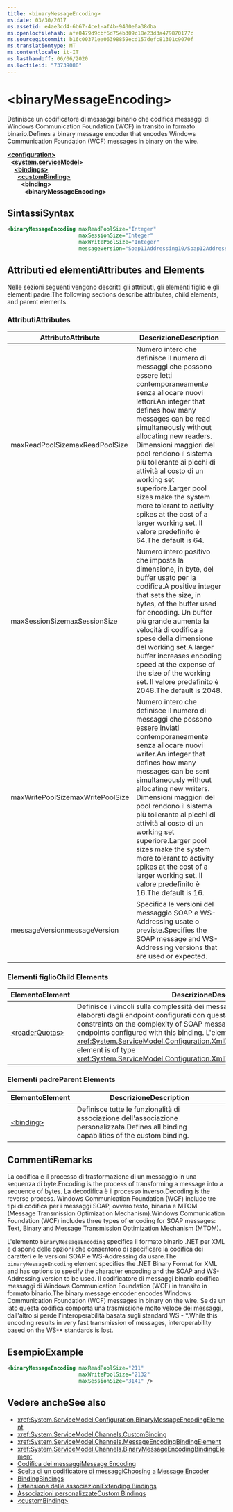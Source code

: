 ```yaml
---
title: <binaryMessageEncoding>
ms.date: 03/30/2017
ms.assetid: e4ae3cd4-6b67-4ce1-af4b-9400e0a38dba
ms.openlocfilehash: afe0479d9cbf6d754b309c18e23d3a479870177c
ms.sourcegitcommit: b16c00371ea06398859ecd157defc81301c9070f
ms.translationtype: MT
ms.contentlocale: it-IT
ms.lasthandoff: 06/06/2020
ms.locfileid: "73739080"
---
```

# \<binaryMessageEncoding>
<span data-ttu-id="7a8ec-101">Definisce un codificatore di messaggi binario che codifica messaggi di Windows Communication Foundation (WCF) in transito in formato binario.</span><span class="sxs-lookup"><span data-stu-id="7a8ec-101">Defines a binary message encoder that encodes Windows Communication Foundation (WCF) messages in binary on the wire.</span></span>  
  
[**\<configuration>**](../configuration-element.md)\
&nbsp;&nbsp;[**\<system.serviceModel>**](system-servicemodel.md)\
&nbsp;&nbsp;&nbsp;&nbsp;[**\<bindings>**](bindings.md)\
&nbsp;&nbsp;&nbsp;&nbsp;&nbsp;&nbsp;[**\<customBinding>**](custombinding.md)\
&nbsp;&nbsp;&nbsp;&nbsp;&nbsp;&nbsp;&nbsp;&nbsp;**\<binding>**\
&nbsp;&nbsp;&nbsp;&nbsp;&nbsp;&nbsp;&nbsp;&nbsp;&nbsp;&nbsp;**\<binaryMessageEncoding>**  
  
## <a name="syntax"></a><span data-ttu-id="7a8ec-102">Sintassi</span><span class="sxs-lookup"><span data-stu-id="7a8ec-102">Syntax</span></span>  
  
```xml  
<binaryMessageEncoding maxReadPoolSize="Integer"
                       maxSessionSize="Integer"
                       maxWritePoolSize="Integer"
                       messageVersion="Soap11Addressing10/Soap12Addressing10" />
```  
  
## <a name="attributes-and-elements"></a><span data-ttu-id="7a8ec-103">Attributi ed elementi</span><span class="sxs-lookup"><span data-stu-id="7a8ec-103">Attributes and Elements</span></span>  
 <span data-ttu-id="7a8ec-104">Nelle sezioni seguenti vengono descritti gli attributi, gli elementi figlio e gli elementi padre.</span><span class="sxs-lookup"><span data-stu-id="7a8ec-104">The following sections describe attributes, child elements, and parent elements.</span></span>  
  
### <a name="attributes"></a><span data-ttu-id="7a8ec-105">Attributi</span><span class="sxs-lookup"><span data-stu-id="7a8ec-105">Attributes</span></span>  
  
|<span data-ttu-id="7a8ec-106">Attributo</span><span class="sxs-lookup"><span data-stu-id="7a8ec-106">Attribute</span></span>|<span data-ttu-id="7a8ec-107">Descrizione</span><span class="sxs-lookup"><span data-stu-id="7a8ec-107">Description</span></span>|  
|---------------|-----------------|  
|<span data-ttu-id="7a8ec-108">maxReadPoolSize</span><span class="sxs-lookup"><span data-stu-id="7a8ec-108">maxReadPoolSize</span></span>|<span data-ttu-id="7a8ec-109">Numero intero che definisce il numero di messaggi che possono essere letti contemporaneamente senza allocare nuovi lettori.</span><span class="sxs-lookup"><span data-stu-id="7a8ec-109">An integer that defines how many messages can be read simultaneously without allocating new readers.</span></span> <span data-ttu-id="7a8ec-110">Dimensioni maggiori del pool rendono il sistema più tollerante ai picchi di attività al costo di un working set superiore.</span><span class="sxs-lookup"><span data-stu-id="7a8ec-110">Larger pool sizes make the system more tolerant to activity spikes at the cost of a larger working set.</span></span> <span data-ttu-id="7a8ec-111">Il valore predefinito è 64.</span><span class="sxs-lookup"><span data-stu-id="7a8ec-111">The default is 64.</span></span>|  
|<span data-ttu-id="7a8ec-112">maxSessionSize</span><span class="sxs-lookup"><span data-stu-id="7a8ec-112">maxSessionSize</span></span>|<span data-ttu-id="7a8ec-113">Numero intero positivo che imposta la dimensione, in byte, del buffer usato per la codifica.</span><span class="sxs-lookup"><span data-stu-id="7a8ec-113">A positive integer that sets the size, in bytes, of the buffer used for encoding.</span></span> <span data-ttu-id="7a8ec-114">Un buffer più grande aumenta la velocità di codifica a spese della dimensione del working set.</span><span class="sxs-lookup"><span data-stu-id="7a8ec-114">A larger buffer increases encoding speed at the expense of the size of the working set.</span></span> <span data-ttu-id="7a8ec-115">Il valore predefinito è 2048.</span><span class="sxs-lookup"><span data-stu-id="7a8ec-115">The default is 2048.</span></span>|  
|<span data-ttu-id="7a8ec-116">maxWritePoolSize</span><span class="sxs-lookup"><span data-stu-id="7a8ec-116">maxWritePoolSize</span></span>|<span data-ttu-id="7a8ec-117">Numero intero che definisce il numero di messaggi che possono essere inviati contemporaneamente senza allocare nuovi writer.</span><span class="sxs-lookup"><span data-stu-id="7a8ec-117">An integer that defines how many messages can be sent simultaneously without allocating new writers.</span></span> <span data-ttu-id="7a8ec-118">Dimensioni maggiori del pool rendono il sistema più tollerante ai picchi di attività al costo di un working set superiore.</span><span class="sxs-lookup"><span data-stu-id="7a8ec-118">Larger pool sizes make the system more tolerant to activity spikes at the cost of a larger working set.</span></span> <span data-ttu-id="7a8ec-119">Il valore predefinito è 16.</span><span class="sxs-lookup"><span data-stu-id="7a8ec-119">The default is 16.</span></span>|  
|<span data-ttu-id="7a8ec-120">messageVersion</span><span class="sxs-lookup"><span data-stu-id="7a8ec-120">messageVersion</span></span>|<span data-ttu-id="7a8ec-121">Specifica le versioni del messaggio SOAP e WS-Addressing usate o previste.</span><span class="sxs-lookup"><span data-stu-id="7a8ec-121">Specifies the SOAP message and WS-Addressing versions that are used or expected.</span></span>|  
  
### <a name="child-elements"></a><span data-ttu-id="7a8ec-122">Elementi figlio</span><span class="sxs-lookup"><span data-stu-id="7a8ec-122">Child Elements</span></span>  
  
|<span data-ttu-id="7a8ec-123">Elemento</span><span class="sxs-lookup"><span data-stu-id="7a8ec-123">Element</span></span>|<span data-ttu-id="7a8ec-124">Descrizione</span><span class="sxs-lookup"><span data-stu-id="7a8ec-124">Description</span></span>|  
|-------------|-----------------|  
|[\<readerQuotas>](https://docs.microsoft.com/previous-versions/dotnet/netframework-4.0/ms731325(v=vs.100))|<span data-ttu-id="7a8ec-125">Definisce i vincoli sulla complessità dei messaggi SOAP che possono essere elaborati dagli endpoint configurati con questa associazione.</span><span class="sxs-lookup"><span data-stu-id="7a8ec-125">Defines the constraints on the complexity of SOAP messages that can be processed by endpoints configured with this binding.</span></span> <span data-ttu-id="7a8ec-126">L'elemento è di tipo <xref:System.ServiceModel.Configuration.XmlDictionaryReaderQuotasElement>.</span><span class="sxs-lookup"><span data-stu-id="7a8ec-126">This element is of type <xref:System.ServiceModel.Configuration.XmlDictionaryReaderQuotasElement>.</span></span>|  
  
### <a name="parent-elements"></a><span data-ttu-id="7a8ec-127">Elementi padre</span><span class="sxs-lookup"><span data-stu-id="7a8ec-127">Parent Elements</span></span>  
  
|<span data-ttu-id="7a8ec-128">Elemento</span><span class="sxs-lookup"><span data-stu-id="7a8ec-128">Element</span></span>|<span data-ttu-id="7a8ec-129">Descrizione</span><span class="sxs-lookup"><span data-stu-id="7a8ec-129">Description</span></span>|  
|-------------|-----------------|  
|[\<binding>](bindings.md)|<span data-ttu-id="7a8ec-130">Definisce tutte le funzionalità di associazione dell'associazione personalizzata.</span><span class="sxs-lookup"><span data-stu-id="7a8ec-130">Defines all binding capabilities of the custom binding.</span></span>|  
  
## <a name="remarks"></a><span data-ttu-id="7a8ec-131">Commenti</span><span class="sxs-lookup"><span data-stu-id="7a8ec-131">Remarks</span></span>  
 <span data-ttu-id="7a8ec-132">La codifica è il processo di trasformazione di un messaggio in una sequenza di byte.</span><span class="sxs-lookup"><span data-stu-id="7a8ec-132">Encoding is the process of transforming a message into a sequence of bytes.</span></span> <span data-ttu-id="7a8ec-133">La decodifica è il processo inverso.</span><span class="sxs-lookup"><span data-stu-id="7a8ec-133">Decoding is the reverse process.</span></span> <span data-ttu-id="7a8ec-134">Windows Communication Foundation (WCF) include tre tipi di codifica per i messaggi SOAP, ovvero testo, binaria e MTOM (Message Transmission Optimization Mechanism).</span><span class="sxs-lookup"><span data-stu-id="7a8ec-134">Windows Communication Foundation (WCF) includes three types of encoding for SOAP messages: Text, Binary and Message Transmission Optimization Mechanism (MTOM).</span></span>  
  
 <span data-ttu-id="7a8ec-135">L'elemento `binaryMessageEncoding` specifica il formato binario .NET per XML e dispone delle opzioni che consentono di specificare la codifica dei caratteri e le versioni SOAP e WS-Addressing da usare.</span><span class="sxs-lookup"><span data-stu-id="7a8ec-135">The `binaryMessageEncoding` element specifies the .NET Binary Format for XML and has options to specify the character encoding and the SOAP and WS-Addressing version to be used.</span></span> <span data-ttu-id="7a8ec-136">Il codificatore di messaggi binario codifica messaggi di Windows Communication Foundation (WCF) in transito in formato binario.</span><span class="sxs-lookup"><span data-stu-id="7a8ec-136">The binary message encoder encodes Windows Communication Foundation (WCF) messages in binary on the wire.</span></span> <span data-ttu-id="7a8ec-137">Se da un lato questa codifica comporta una trasmissione molto veloce dei messaggi, dall'altro si perde l'interoperabilità basata sugli standard WS - \*.</span><span class="sxs-lookup"><span data-stu-id="7a8ec-137">While this encoding results in very fast transmission of messages, interoperability based on the WS-\* standards is lost.</span></span>  
  
## <a name="example"></a><span data-ttu-id="7a8ec-138">Esempio</span><span class="sxs-lookup"><span data-stu-id="7a8ec-138">Example</span></span>  
  
```xml  
<binaryMessageEncoding maxReadPoolSize="211"
                       maxWritePoolSize="2132"
                       maxSessionSize="3141" />
```  
  
## <a name="see-also"></a><span data-ttu-id="7a8ec-139">Vedere anche</span><span class="sxs-lookup"><span data-stu-id="7a8ec-139">See also</span></span>

- <xref:System.ServiceModel.Configuration.BinaryMessageEncodingElement>
- <xref:System.ServiceModel.Channels.CustomBinding>
- <xref:System.ServiceModel.Channels.MessageEncodingBindingElement>
- <xref:System.ServiceModel.Channels.BinaryMessageEncodingBindingElement>
- [<span data-ttu-id="7a8ec-140">Codifica dei messaggi</span><span class="sxs-lookup"><span data-stu-id="7a8ec-140">Message Encoding</span></span>](message-encoding.md)
- [<span data-ttu-id="7a8ec-141">Scelta di un codificatore di messaggi</span><span class="sxs-lookup"><span data-stu-id="7a8ec-141">Choosing a Message Encoder</span></span>](../../../wcf/feature-details/choosing-a-message-encoder.md)
- [<span data-ttu-id="7a8ec-142">Binding</span><span class="sxs-lookup"><span data-stu-id="7a8ec-142">Bindings</span></span>](../../../wcf/bindings.md)
- [<span data-ttu-id="7a8ec-143">Estensione delle associazioni</span><span class="sxs-lookup"><span data-stu-id="7a8ec-143">Extending Bindings</span></span>](../../../wcf/extending/extending-bindings.md)
- [<span data-ttu-id="7a8ec-144">Associazioni personalizzate</span><span class="sxs-lookup"><span data-stu-id="7a8ec-144">Custom Bindings</span></span>](../../../wcf/extending/custom-bindings.md)
- [\<customBinding>](custombinding.md)
